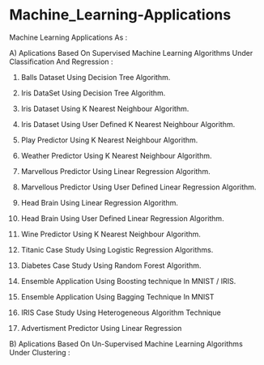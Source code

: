 # Machine_Learning-Applications

Machine Learning Applications As :

A) Aplications Based On Supervised Machine Learning Algorithms Under Classification And Regression :

1) Balls Dataset Using Decision Tree Algorithm.

2) Iris DataSet Using Decision Tree Algorithm.

3) Iris Dataset Using K Nearest Neighbour Algorithm.

4) Iris Dataset Using User Defined K Nearest Neighbour Algorithm.

5) Play Predictor Using K Nearest Neighbour Algorithm.

6) Weather Predictor Using K Nearest Neighbour Algorithm.

7) Marvellous Predictor Using Linear Regression Algorithm.

8) Marvellous Predictor Using User Defined Linear Regression Algorithm.

9) Head Brain Using Linear Regression Algorithm.

10) Head Brain Using User Defined Linear Regression Algorithm.

11) Wine Predictor Using K Nearest Neighbour Algorithm.

12) Titanic Case Study Using Logistic Regression Algorithms.

13) Diabetes Case Study Using Random Forest Algorithm. 

14) Ensemble Application Using Boosting technique In MNIST / IRIS.

15) Ensemble Application Using Bagging Technique In MNIST  

16) IRIS Case Study Using Heterogeneous Algorithm Technique 

17) Advertisment Predictor Using Linear Regression 

B) Aplications Based On Un-Supervised Machine Learning Algorithms Under Clustering : 
